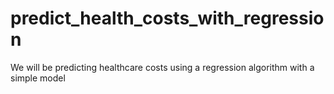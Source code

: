 # predict_health_costs_with_regression
We will be predicting healthcare costs using a regression algorithm with a simple model
